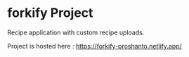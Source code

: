 # forkify Project

Recipe application with custom recipe uploads.

Project is hosted here : https://forkify-proshanto.netlify.app/